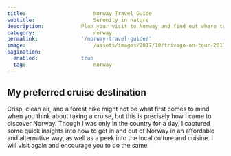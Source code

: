 ```yaml
---
title:						Norway Travel Guide
subtitle:					Serenity in nature
description:			Plan your visit to Norway and find out where to go and what to do in Norway. Read about itineraries, activities, places to stay and travel essentials.
category:					norway
permalink: 				'/norway-travel-guide/'
image:						/assets/images/2017/10/trivago-on-tour-2017-kristiansand-norway-lillipad-lake.jpg
pagination: 
  enabled: 				true
  tag: 						norway
---
```


## My preferred cruise destination 

Crisp, clean air, and a forest hike might not be what first comes to mind when you think about taking a cruise, but this is precisely how I came to discover Norway. Though I was only in the country for a day, I captured some quick insights into how to get in and out of Norway in an affordable and alternative way, as well as a peek into the local culture and cuisine. I will visit again and encourage you to do the same. 